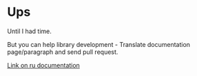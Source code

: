 # Ups
Until I had time.

But you can help library development - Translate documentation page/paragraph and send pull request.

[Link on ru documentation](../../ru/core/modificated_injection.md)
